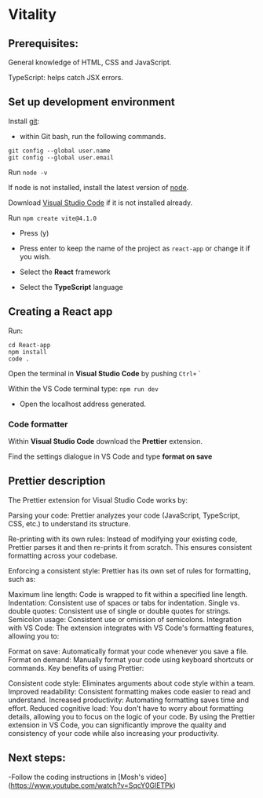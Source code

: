 # Vitality

## Prerequisites:
General knowledge of HTML, CSS and JavaScript.

TypeScript: helps catch JSX errors.

## Set up development environment

Install [git](gitforwindows.org):
- within Git bash, run the following commands. 
```
git config --global user.name
git config --global user.email
```

Run `node -v`

If node is not installed, install the latest version of [node](nodejs.org/en/).

Download [Visual Studio Code](code.visualstudio.com) if it is not installed already.

Run ```npm create vite@4.1.0```

- Press (y)

- Press enter to keep the name of the project as `react-app` or change it if you wish. 

- Select the **React** framework

- Select the **TypeScript** language

## Creating a React app

Run:
```
cd React-app
npm install
code .
```
Open the terminal in **Visual Studio Code** by pushing `Ctrl+` `

Within the VS Code terminal type:
```npm run dev```
- Open the localhost address generated.

### Code formatter

Within **Visual Studio Code** download the **Prettier** extension.

Find the settings dialogue in VS Code and type **format on save** 

## Prettier description

The Prettier extension for Visual Studio Code works by:

Parsing your code: Prettier analyzes your code (JavaScript, TypeScript, CSS, etc.) to understand its structure.

Re-printing with its own rules: Instead of modifying your existing code, Prettier parses it and then re-prints it from scratch. This ensures consistent formatting across your codebase.

Enforcing a consistent style: Prettier has its own set of rules for formatting, such as:

Maximum line length: Code is wrapped to fit within a specified line length.
Indentation: Consistent use of spaces or tabs for indentation.
Single vs. double quotes: Consistent use of single or double quotes for strings.
Semicolon usage: Consistent use or omission of semicolons.
Integration with VS Code: The extension integrates with VS Code's formatting features, allowing you to:

Format on save: Automatically format your code whenever you save a file.
Format on demand: Manually format your code using keyboard shortcuts or commands.
Key benefits of using Prettier:

Consistent code style: Eliminates arguments about code style within a team.
Improved readability: Consistent formatting makes code easier to read and understand.
Increased productivity: Automating formatting saves time and effort.
Reduced cognitive load: You don't have to worry about formatting details, allowing you to focus on the logic of your code.
By using the Prettier extension in VS Code, you can significantly improve the quality and consistency of your code while also increasing your productivity.

## Next steps:

-Follow the coding instructions in [Mosh's video] (https://www.youtube.com/watch?v=SqcY0GlETPk)






